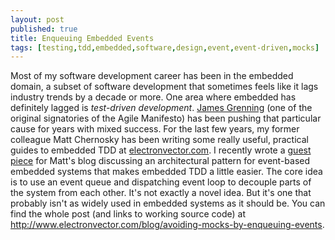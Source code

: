 ```yaml
---
layout: post
published: true
title: Enqueuing Embedded Events
tags: [testing,tdd,embedded,software,design,event,event-driven,mocks]
---
```


Most of my software development career has been in the embedded domain, a subset of software development that sometimes feels like it lags industry trends by a decade or more. One area where embedded has definitely lagged is *test-driven development*. [James Grenning](https://wingman-sw.com/) (one of the original signatories of the Agile Manifesto) has been pushing that particular cause for years with mixed success. For the last few years, my former colleague Matt Chernosky has been writing some really useful, practical guides to embedded TDD at [electronvector.com](http://www.electronvector.com). I recently wrote a [guest piece](http://www.electronvector.com/blog/avoiding-mocks-by-enqueuing-events) for Matt's blog discussing an architectural pattern for event-based embedded systems that makes embedded TDD a little easier. The core idea is to use an event queue and dispatching event loop to decouple parts of the system from each other. It's not exactly a novel idea. But it's one that probably isn't as widely used in embedded systems as it should be. You can find the whole post (and links to working source code) at http://www.electronvector.com/blog/avoiding-mocks-by-enqueuing-events.
